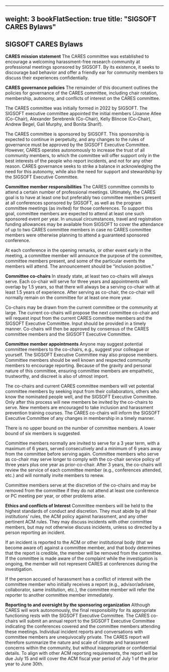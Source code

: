 
---
weight: 3
bookFlatSection: true
title: "SIGSOFT CARES Bylaws"
---

## SIGSOFT CARES Bylaws
__CARES mission statement__ The CARES committee was established to encourage a welcoming harassment-free research community at professional meetings sponsored by SIGSOFT. By its existence, it seeks to discourage bad behavior and offer a friendly ear for community members to discuss their experiences confidentially.

__CARES governance policies__ The remainder of this document outlines the policies for governance of the CARES committee, including chair rotation, membership, autonomy, and conflicts of interest on the CARES committee.

The CARES committee was initially formed in 2022 by SIGSOFT.  The SIGSOFT executive committee appointed the initial members (Joanne Atlee (Co-Chair), Alexander Serebrenik (Co-Chair), Kelly Blincoe (Co-Chair), Andrew Begel, Gail Murphy, and Bonita Sharif). 

The CARES committee is sponsored by SIGSOFT. This sponsorship is expected to continue in perpetuity, and any changes to the rules of governance must be approved by the SIGSOFT Executive Committee. However, CARES operates autonomously to increase the trust of all community members, to which the committee will offer support only in the best interests of the people who report incidents, and not for any other reason. CARES governance seeks to strike a balance in acknowledging the need for this autonomy, while also the need for support and stewardship by the SIGSOFT Executive Committee.

__Committee member responsibilities__ The CARES committee commits to attend a certain number of professional meetings. Ultimately, the CARES goal is to have at least one but preferably two committee members present at all conferences sponsored by SIGSOFT, as well as the program committee meetings (as invited) for those conferences.  To support this goal, committee members are expected to attend at least one such sponsored event per year. In unusual circumstances, travel and registration funding allowances may be available from SIGSOFT to cover the attendance of up to two CARES committee members in case no CARES committee members were otherwise planning to attend a guaranteed sponsored conference.

At each conference in the opening remarks, or other event early in the meeting, a committee member will announce the purpose of the committee, committee members present, and some of the particular events the members will attend. The announcement should be “inclusion positive.”

__Committee co-chairs__ In steady state, at least two co-chairs will always serve. Each co-chair will serve for three years and appointments will overlap by 1.5 years, so that there will always be a serving co-chair with at least 1.5 years of experience.  After serving as co-chair, the co-chair will normally remain on the committee for at least one more year.

Co-chairs may be drawn from the current committee or the community at large. The current co-chairs will propose the next committee co-chair and will request input from the current CARES committee members and the SIGSOFT Executive Committee. Input should be provided in a timely manner.  Co-chairs will then be approved by consensus of the CARES committee members and the SIGSOFT Executive Committee.

__Committee member appointments__ Anyone may suggest potential committee members to the co-chairs, e.g., suggest your colleague or yourself. The SIGSOFT Executive Committee may also propose members.  Committee members should be well known and respected community members to encourage reporting. Because of the gravity and personal nature of this committee, ensuring committee members are empathetic, trustworthy, and discreet is also of utmost import.

The co-chairs and current CARES committee members will vet potential committee members by seeking input from their collaborators, others who know the nominated people well, and the SIGSOFT Executive Committee.  Only after this process will new members be invited by the co-chairs to serve. New members are encouraged to take inclusion and harassment prevention training courses. The CARES co-chairs will inform the SIGSOFT Executive Committee of any changes in membership in a timely manner.

There is no upper bound on the number of committee members. A lower bound of six members is suggested.

Committee members normally are invited to serve for a 3 year term, with a maximum of 6 years, served consecutively and a minimum of 6 years away from the committee before serving again.  Committee members who serve as co-chair may serve longer to comply with the co-chair service policy of three years plus one year as prior-co-chair. After 3 years, the co-chairs will review the service of each committee member (e.g., conferences attended, etc.) and will normally invite members to renew.

Committee members serve at the discretion of the co-chairs and may be removed from the committee if they do not attend at least one conference or PC meeting per year, or other problems arise.

__Ethics and conflicts of Interest__ Committee members will be held to the highest standards of conduct and discretion. They must abide by all their institutions’ rules, the ACM policy against harassment, and any other pertinent ACM rules.  They may discuss incidents with other committee members, but may not otherwise discuss incidents, unless so directed by a person reporting an incident.

If an incident is reported to the ACM or other institutional body (that we become aware of) against a committee member, and that body determines that the report is credible, the member will be removed from the committee.  If the committee is made aware of the complaint while the investigation is ongoing, the member will not represent CARES at conferences during the investigation.

If the person accused of harassment has a conflict of interest with the committee member who initially receives a report (e.g., advisor/advisee, collaborator, same institution, etc.), the committee member will refer the reporter to another committee member immediately.

__Reporting to and oversight by the sponsoring organization__ Although CARES will work autonomously, the final responsibility for its appropriate functioning rests with the SIGSOFT Executive Committee. The CARES co-chairs will submit an annual report to the SIGSOFT Executive Committee indicating the conferences covered and the committee members attending these meetings. Individual incident reports and conversations with committee members are unequivocally private.  The CARES report will therefore summarize the nature and scale of climate and harassment concerns within the community, but without inappropriate or confidential details. To align with other ACM reporting requirements, the report will be due July 15 and will cover the ACM fiscal year period of July 1 of the prior year to June 30th.
